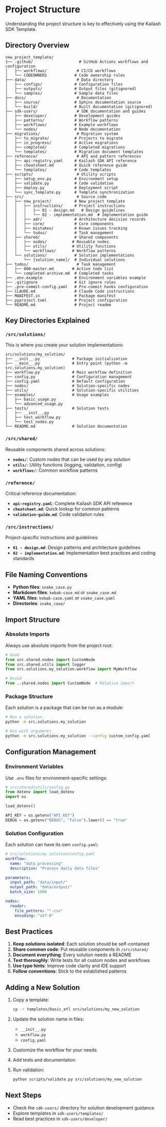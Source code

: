# Project Structure

Understanding the project structure is key to effectively using the Kailash SDK Template.

## Directory Overview

```
new_project_template/
├── .github/                    # GitHub Actions workflows and configuration
│   ├── workflows/             # CI/CD workflows
│   └── CODEOWNERS            # Code ownership rules
├── data/                      # Data directory
│   ├── configs/              # Configuration files
│   ├── outputs/              # Output files (gitignored)
│   └── samples/              # Sample data files
├── docs/                      # Documentation
│   ├── source/               # Sphinx documentation source
│   └── build/                # Built documentation (gitignored)
├── sdk-users/                 # SDK documentation and guides
│   ├── developer/            # Development guides
│   ├── patterns/             # Workflow patterns
│   ├── workflows/            # Example workflows
│   └── nodes/                # Node documentation
├── migrations/                # Migration system
│   ├── to_migrate/           # Projects to migrate
│   ├── in_progress/          # Active migrations
│   ├── completed/            # Completed migrations
│   └── templates/            # Migration document templates
├── reference/                 # API and pattern references
│   ├── api-registry.yaml     # Kailash SDK API reference
│   ├── cheatsheet.md         # Quick reference guide
│   └── templates/            # Code templates
├── scripts/                   # Utility scripts
│   ├── setup_env.py          # Environment setup
│   ├── validate.py           # Code validation
│   ├── deploy.py             # Deployment script
│   └── sync_template.py      # Template synchronization
├── src/                       # Source code
│   ├── new_project/          # New project template
│   │   ├── instructions/     # Project instructions
│   │   │   ├── 01 - design.md   # Design guidelines
│   │   │   └── 02 - implementation.md  # Implementation guide
│   │   ├── adr/              # Architecture decision records
│   │   ├── core/             # Core components
│   │   ├── mistakes/         # Known issues tracking
│   │   └── todos/            # Task management
│   ├── shared/               # Shared components
│   │   ├── nodes/           # Reusable nodes
│   │   ├── utils/           # Utility functions
│   │   └── workflows/       # Workflow patterns
│   └── solutions/            # Solution implementations
│       └── [solution_name]/  # Individual solutions
├── todos/                     # Task management
│   ├── 000-master.md        # Active todo list
│   └── completed-archive.md  # Completed tasks
├── .env.example              # Environment variables example
├── .gitignore                # Git ignore rules
├── .pre-commit-config.yaml   # Pre-commit hooks configuration
├── CLAUDE.md                 # Claude Code instructions
├── MANIFEST.in               # Package manifest
├── pyproject.toml            # Project configuration
└── README.md                 # Project readme
```

## Key Directories Explained

### `/src/solutions/`

This is where you create your solution implementations:

```
src/solutions/my_solution/
├── __init__.py              # Package initialization
├── __main__.py              # Entry point (python -m src.solutions.my_solution)
├── workflow.py              # Main workflow definition
├── config.py                # Configuration management
├── config.yaml              # Default configuration
├── nodes/                   # Solution-specific nodes
├── utils/                   # Solution-specific utilities
├── examples/                # Usage examples
│   ├── basic_usage.py
│   └── advanced_usage.py
├── tests/                   # Solution tests
│   ├── __init__.py
│   ├── test_workflow.py
│   └── test_nodes.py
└── README.md                # Solution documentation
```

### `/src/shared/`

Reusable components shared across solutions:

- **`nodes/`**: Custom nodes that can be used by any solution
- **`utils/`**: Utility functions (logging, validation, config)
- **`workflows/`**: Common workflow patterns

### `/reference/`

Critical reference documentation:

- **`api-registry.yaml`**: Complete Kailash SDK API reference
- **`cheatsheet.md`**: Quick lookup for common patterns
- **`validation-guide.md`**: Code validation rules

### `/src/instructions/`

Project-specific instructions and guidelines:

- **`01 - design.md`**: Design patterns and architecture guidelines
- **`02 - implementation.md`**: Implementation best practices and coding standards

## File Naming Conventions

- **Python files**: `snake_case.py`
- **Markdown files**: `kebab-case.md` or `snake_case.md`
- **YAML files**: `kebab-case.yaml` or `snake_case.yaml`
- **Directories**: `snake_case/`

## Import Structure

### Absolute Imports

Always use absolute imports from the project root:

```python
# Good
from src.shared.nodes import CustomNode
from src.shared.utils import logger
from src.solutions.my_solution.workflow import MyWorkflow

# Avoid
from ..shared.nodes import CustomNode  # Relative import
```

### Package Structure

Each solution is a package that can be run as a module:

```bash
# Run a solution
python -m src.solutions.my_solution

# Run with arguments
python -m src.solutions.my_solution --config custom_config.yaml
```

## Configuration Management

### Environment Variables

Use `.env` files for environment-specific settings:

```python
# src/shared/utils/config.py
from dotenv import load_dotenv
import os

load_dotenv()

API_KEY = os.getenv("API_KEY")
DEBUG = os.getenv("DEBUG", "False").lower() == "true"
```

### Solution Configuration

Each solution can have its own `config.yaml`:

```yaml
# src/solutions/my_solution/config.yaml
workflow:
  name: "data_processing"
  description: "Process daily data files"

parameters:
  input_path: "data/input/"
  output_path: "data/output/"
  batch_size: 1000

nodes:
  reader:
    file_pattern: "*.csv"
    encoding: "utf-8"
```

## Best Practices

1. **Keep solutions isolated**: Each solution should be self-contained
2. **Share common code**: Put reusable components in `/src/shared/`
3. **Document everything**: Every solution needs a README
4. **Test thoroughly**: Write tests for all custom nodes and workflows
5. **Use type hints**: Improve code clarity and IDE support
6. **Follow conventions**: Stick to the established patterns

## Adding a New Solution

1. Copy a template:
   ```bash
   cp -r templates/basic_etl src/solutions/my_new_solution
   ```

2. Update the solution name in files:
   - `__init__.py`
   - `workflow.py`
   - `config.yaml`

3. Customize the workflow for your needs

4. Add tests and documentation

5. Run validation:
   ```bash
   python scripts/validate.py src/solutions/my_new_solution
   ```

## Next Steps

- Check the ``sdk-users/`` directory for solution development guidance
- Explore templates in ``sdk-users/templates/``
- Read best practices in ``sdk-users/developer/``
